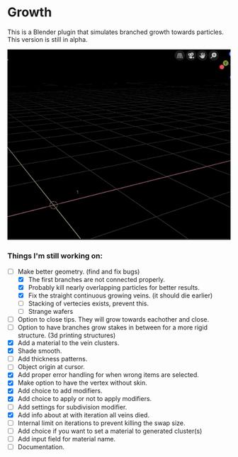 # Growth

This is a Blender plugin that simulates branched growth towards particles. This version is still in alpha.

![Example](https://raw.githubusercontent.com/dionsnoeijen/ds-growth/master/growth.gif)

### Things I'm still working on:

- [ ] Make better geometry. (find and fix bugs)
	- [x] The first branches are not connected properly.
	- [x] Probably kill nearly overlapping particles for better results.
	- [X] Fix the straight continuous growing veins. (it should die earlier)
	- [ ] Stacking of vertecies exists, prevent this.
	- [ ] Strange wafers
- [ ] Option to close tips. They will grow towards eachother and close.
- [ ] Option to have branches grow stakes in between for a more rigid structure. (3d printing structures)
- [x] Add a material to the vein clusters.
- [x] Shade smooth.
- [ ] Add thickness patterns.
- [ ] Object origin at cursor.
- [x] Add proper error handling for when wrong items are selected.
- [x] Make option to have the vertex without skin.
- [x] Add choice to add modifiers.
- [x] Add choice to apply or not to apply modifiers.
- [ ] Add settings for subdivision modifier.
- [x] Add info about at with iteration all veins died.
- [ ] Internal limit on iterations to prevent killing the swap size.
- [ ] Add choice if you want to set a material to generated cluster(s)
- [ ] Add input field for material name.
- [ ] Documentation.
